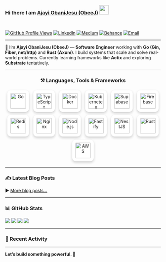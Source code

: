 ### Hi there I am [Ajayi ObaniJesu (ObeeJ)](https://www.linkedin.com/in/obanijesuajayi) <img src="https://raw.githubusercontent.com/MartinHeinz/MartinHeinz/master/wave.gif" width="30px">
<br/>

[![GitHub Profile Views](https://komarev.com/ghpvc/?username=obeej&label=PROFILE+VIEWS&style=for-the-badge&color=blueviolet)](https://github.com/obeej)
[![LinkedIn](https://img.shields.io/badge/linkedin-%230077B5.svg?style=for-the-badge&logo=linkedin&logoColor=white)](https://linkedin.com/in/obanijesuajayi)
[![Medium](https://img.shields.io/badge/Medium-000000?style=for-the-badge&logo=medium&logoColor=white)](https://medium.com/@obeej)
[![Behance](https://img.shields.io/badge/Behance-%23191919.svg?style=for-the-badge&logo=behance&logoColor=white)](https://www.behance.net/obanijesuajayi)
[![Email](https://img.shields.io/badge/Email-ajayioba2000@gmail.com-red?style=for-the-badge&logo=gmail&logoColor=white)](mailto:ajayioba2000@gmail.com)

---

🔭  I’m **Ajayi ObaniJesu (ObeeJ)** — **Software Engineer** working with **Go (Gin, Fiber, net/http)** and **Rust (Axum)**. I build systems that scale and solve real-world problems. Currently learning frameworks like **Actix** and exploring **Substrate** tentatively.

---

<h3 align="center">⚒️ Languages, Tools & Frameworks</h3>

<p align="center">
  <!-- Go -->
  <img src="https://cdn.jsdelivr.net/gh/devicons/devicon/icons/go/go-original.svg" alt="Go" width="50" height="50" style="padding:10px;background:white;border-radius:12px;box-shadow:0 4px 8px rgba(0,0,0,0.2);margin:5px;"/>

  <!-- TypeScript -->
  <img src="https://cdn.jsdelivr.net/gh/devicons/devicon/icons/typescript/typescript-original.svg" alt="TypeScript" width="50" height="50" style="padding:10px;background:white;border-radius:12px;box-shadow:0 4px 8px rgba(0,0,0,0.2);margin:5px;"/>

  <!-- Docker -->
  <img src="https://cdn.jsdelivr.net/gh/devicons/devicon/icons/docker/docker-original.svg" alt="Docker" width="50" height="50" style="padding:10px;background:white;border-radius:12px;box-shadow:0 4px 8px rgba(0,0,0,0.2);margin:5px;"/>

  <!-- Kubernetes -->
  <img src="https://cdn.jsdelivr.net/gh/devicons/devicon/icons/kubernetes/kubernetes-plain.svg" alt="Kubernetes" width="50" height="50" style="padding:10px;background:white;border-radius:12px;box-shadow:0 4px 8px rgba(0,0,0,0.2);margin:5px;"/>

  <!-- Supabase -->
  <img src="https://seeklogo.com/images/S/supabase-logo-DCC676FFE2-seeklogo.com.png" alt="Supabase" width="50" height="50" style="padding:10px;background:white;border-radius:12px;box-shadow:0 4px 8px rgba(0,0,0,0.2);margin:5px;"/>

  <!-- Firebase -->
  <img src="https://www.vectorlogo.zone/logos/firebase/firebase-icon.svg" alt="Firebase" width="50" height="50" style="padding:10px;background:white;border-radius:12px;box-shadow:0 4px 8px rgba(0,0,0,0.2);margin:5px;"/>

  <!-- Redis -->
  <img src="https://cdn.jsdelivr.net/gh/devicons/devicon/icons/redis/redis-original.svg" alt="Redis" width="50" height="50" style="padding:10px;background:white;border-radius:12px;box-shadow:0 4px 8px rgba(0,0,0,0.2);margin:5px;"/>

  <!-- NGINX -->
  <img src="https://cdn.jsdelivr.net/gh/devicons/devicon/icons/nginx/nginx-original.svg" alt="Nginx" width="50" height="50" style="padding:10px;background:white;border-radius:12px;box-shadow:0 4px 8px rgba(0,0,0,0.2);margin:5px;"/>

  <!-- Node.js -->
  <img src="https://cdn.jsdelivr.net/gh/devicons/devicon/icons/nodejs/nodejs-original.svg" alt="Node.js" width="50" height="50" style="padding:10px;background:white;border-radius:12px;box-shadow:0 4px 8px rgba(0,0,0,0.2);margin:5px;"/>

  <!-- Fastify (custom logo) -->
  <img src="https://fastify.dev/img/fastify-logo-head.svg" alt="Fastify" width="50" height="50" style="padding:10px;background:white;border-radius:12px;box-shadow:0 4px 8px rgba(0,0,0,0.2);margin:5px;"/>

  <!-- NestJS -->
  <img src="https://nestjs.com/img/logo-small.svg" alt="NestJS" width="50" height="50" style="padding:10px;background:white;border-radius:12px;box-shadow:0 4px 8px rgba(0,0,0,0.2);margin:5px;"/>

  <!-- Rust -->
  <img src="https://upload.wikimedia.org/wikipedia/commons/d/d5/Rust_programming_language_black_logo.svg" alt="Rust" width="50" height="50" style="padding:10px;background:white;border-radius:12px;box-shadow:0 4px 8px rgba(0,0,0,0.2);margin:5px;"/>

  <!-- AWS -->
  <img src="https://a0.awsstatic.com/libra-css/images/logos/aws_logo_smile_1200x630.png" alt="AWS" width="50" height="50" style="padding:10px;background:white;border-radius:12px;box-shadow:0 4px 8px rgba(0,0,0,0.2);margin:5px;"/>
</p>

---

### ✍️ Latest Blog Posts
<!-- BLOG-POST-LIST:START -->
<!-- BLOG-POST-LIST:END -->
▶️ [More blog posts...](https://medium.com/@obeej)

---

### 📊 GitHub Stats

[![](https://raw.githubusercontent.com/obeej/obeej/main/profile-summary-card-output/github_dark/0-profile-details.svg)](https://github.com/vn7n24fzkq/github-profile-summary-cards)
[![](https://raw.githubusercontent.com/obeej/obeej/main/profile-summary-card-output/github_dark/1-repos-per-language.svg)](https://github.com/vn7n24fzkq/github-profile-summary-cards)
[![](https://raw.githubusercontent.com/obeej/obeej/main/profile-summary-card-output/github_dark/2-most-commit-language.svg)](https://github.com/vn7n24fzkq/github-profile-summary-cards)
[![](https://streak-stats.demolab.com?user=obeej&theme=dark&date_format=M%20j%5B%2C%20Y%5D)](https://git.io/streak-stats)

---

### 🚀 Recent Activity
<!--START_SECTION:activity-->
<!--END_SECTION:activity-->

---

**Let’s build something powerful. 🚀**